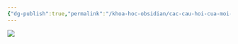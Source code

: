 ```yaml
---
{"dg-publish":true,"permalink":"/khoa-hoc-obsidian/cac-cau-hoi-cua-moi-nguoi-hay-hoi-khi-moi-bat-dau-voi-obsidian/"}
---
```


![](https://i.imgur.com/G7mnOWx.png)
